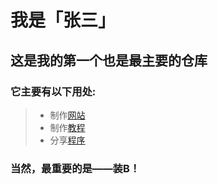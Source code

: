 # 我是「张三」
## 这是我的**第一个**也是最主要的仓库
### 它主要有以下用处:<br>
> - 制作[网站](https://zhs141.github.io)
> - 制作[教程](https://zhs141.github.io/JC)
> - 分享[程序](https://zhs141.github.io/Jay)
### 当然，最重要的是——装B！
